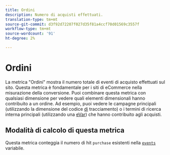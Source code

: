 ```yaml
---
title: Ordini
description: Numero di acquisti effettuati.
translation-type: tm+mt
source-git-commit: d3f92d72207f027d35f81a4ccf70d01569c3557f
workflow-type: tm+mt
source-wordcount: '91'
ht-degree: 2%

---
```



# Ordini

La metrica &quot;Ordini&quot; mostra il numero totale di eventi di acquisto effettuati sul sito. Questa metrica è fondamentale per i siti di eCommerce nella misurazione della conversione. Puoi combinare questa metrica con qualsiasi dimensione per vedere quali elementi dimensionali hanno contribuito a un ordine. Ad esempio, puoi vedere le campagne principali (utilizzando la dimensione del codice [di](../dimensions/tracking-code.md) tracciamento) o i termini di ricerca interna principali (utilizzando una [eVar](../dimensions/evar.md)) che hanno contribuito agli acquisti.

## Modalità di calcolo di questa metrica

Questa metrica conteggia il numero di hit `purchase` esistenti nella [`events`](/help/implement/vars/page-vars/events/events-overview.md) variabile.
